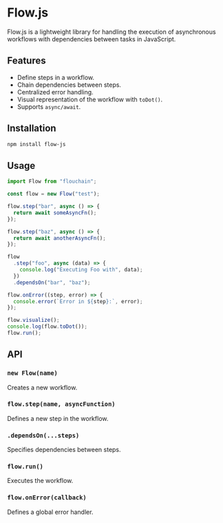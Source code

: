 # Flow.js

Flow.js is a lightweight library for handling the execution of asynchronous workflows with dependencies between tasks in JavaScript.

## Features

- Define steps in a workflow.
- Chain dependencies between steps.
- Centralized error handling.
- Visual representation of the workflow with `toDot()`.
- Supports `async/await`.

## Installation

```sh
npm install flow-js
```

## Usage

```javascript
import Flow from "flouchain";

const flow = new Flow("test");

flow.step("bar", async () => {
  return await someAsyncFn();
});

flow.step("baz", async () => {
  return await anotherAsyncFn();
});

flow
  .step("foo", async (data) => {
    console.log("Executing Foo with", data);
  })
  .dependsOn("bar", "baz");

flow.onError((step, error) => {
  console.error(`Error in ${step}:`, error);
});

flow.visualize();
console.log(flow.toDot());
flow.run();
```

## API

### `new Flow(name)`

Creates a new workflow.

### `flow.step(name, asyncFunction)`

Defines a new step in the workflow.

### `.dependsOn(...steps)`

Specifies dependencies between steps.

### `flow.run()`

Executes the workflow.

### `flow.onError(callback)`

Defines a global error handler.

###
